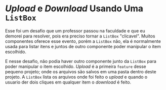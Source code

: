 # *Upload* e *Download* Usando Uma `ListBox`

Esse foi um desafio que um professor passou na faculdade e que eu demorei para resolver, pois era preciso tornar a `ListBox` "clicavel". Muitos componentes oferece esse evento, porém a `ListBox` não, ela é normalmente usada para listar itens e juntos de outro componente poder manipular o item escolhido.

E nesse desafio, não podia haver outro componente junto da `ListBox` para poder manipular o item escolhido. *Upload* é a primeira `feature` desse pequeno projeto; onde os arquivos são salvos em uma pasta dentro deste projeto. A `ListBox` lista os arquivos onde foi feito o *upload* e quando o usuario der dois cliques em qualquer item o *download* é feito.

